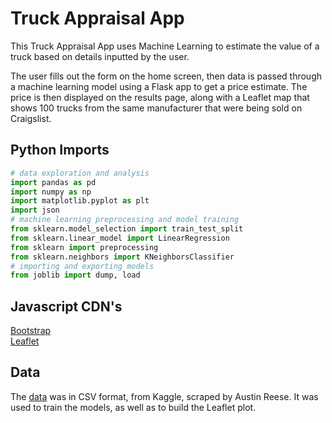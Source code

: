 # Truck Appraisal App 

This Truck Appraisal App uses Machine Learning to estimate the value of a truck based on details inputted by the user. 

The user fills out the form on the home screen, then data is passed through a machine learning model using a Flask app to get a price estimate. The price is then displayed on the results page, along with a Leaflet map that shows 100 trucks from the same manufacturer that were being sold on Craigslist.

## Python Imports

```python
# data exploration and analysis
import pandas as pd
import numpy as np
import matplotlib.pyplot as plt
import json
# machine learning preprocessing and model training
from sklearn.model_selection import train_test_split
from sklearn.linear_model import LinearRegression
from sklearn import preprocessing
from sklearn.neighbors import KNeighborsClassifier
# importing and exporting models
from joblib import dump, load

```

## Javascript CDN's

[Bootstrap](https://stackpath.bootstrapcdn.com/bootstrap/4.3.1/css/bootstrap.min.css) \
[Leaflet](https://unpkg.com/leaflet@1.6.0/dist/leaflet.js)

## Data
The [data](https://www.kaggle.com/austinreese/craigslist-carstrucks-data) was in CSV format, from Kaggle, scraped by Austin Reese. It was used to train the models, as well as to build the Leaflet plot.
